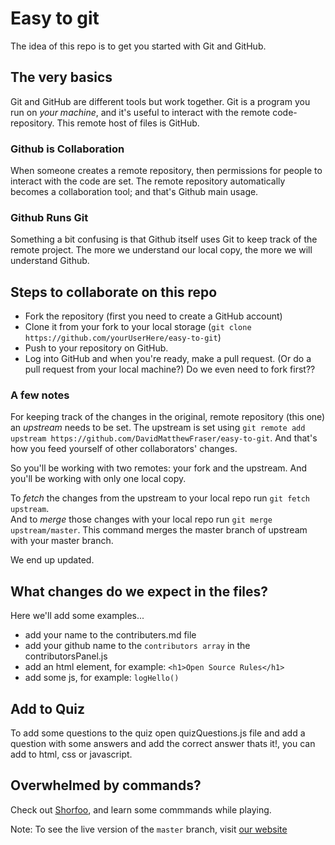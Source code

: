 # Easy to git
The idea of this repo is to get you started with Git and GitHub.
## The very basics
Git and GitHub are different tools but work together. Git is a program you run on *your machine*, and it's useful to interact with the remote code-repository. This remote host of files is GitHub.
### Github is Collaboration
When someone creates a remote repository, then permissions for people to interact with the code are set. The remote repository automatically becomes a collaboration tool; and that's Github main usage.
### Github Runs Git
Something a bit confusing is that Github itself uses Git to keep track of the remote project. The more we understand our local copy, the more we will understand Github. 
## Steps to collaborate on this repo
* Fork the repository (first you need to create a GitHub account)
* Clone it from your fork to your local storage (`git clone https://github.com/yourUserHere/easy-to-git`)
* Push to your repository on GitHub.
* Log into GitHub and when you're ready, make a pull request. (Or do a pull request from your local machine?)   Do we even need to fork first??

### A few notes
For keeping track of the changes in the original, remote repository (this one) an *upstream* needs to be set. The upstream is set using `git remote add upstream https://github.com/DavidMatthewFraser/easy-to-git`. And that's how you feed yourself of other collaborators' changes.

So you'll be working with two remotes: your fork and the upstream. And you'll be working with only one local copy.

To *fetch* the changes from the upstream to your local repo run `git fetch upstream`.  
And to *merge* those changes with your local repo run `git merge upstream/master`. This command merges the master branch of upstream with your master branch. 

We end up updated.

## What changes do we expect in the files?
Here we'll add some examples...
- add your name to the contributers.md file
- add your github name to the ``` contributors array ``` in the contributorsPanel.js 
- add an html element, for example: ``` <h1>Open Source Rules</h1> ```
- add some js, for example: ```logHello()```

## Add to Quiz
To add some questions to the quiz open quizQuestions.js file and add a question with some answers and add the correct answer thats it!,
you can add to html, css or javascript. 


## Overwhelmed by commands?

Check out <a href='https://www.shortcutfoo.com/app/dojos/git'>Shorfoo</a>, and learn some commmands while playing.

Note: To see the live version of the `master` branch, visit <a href='https://davidmatthewfraser.github.io/easy-to-git/'>our website</a> 

